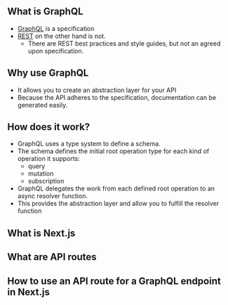 ## What is GraphQL

- [GraphQL](https://graphql.github.io/graphql-spec/June2018/) is a specification
- [REST](https://en.wikipedia.org/wiki/Representational_state_transfer) on the other hand is not.
  - There are REST best practices and style guides, but not an agreed upon specification.


## Why use GraphQL

- It allows you to create an abstraction layer for your API
- Because the API adheres to the specification, documentation can be generated easily. 

## How does it work?

- GraphQL uses a type system to define a schema.
- The schema defines the initial root operation type for each kind of operation it supports: 
  - query
  - mutation
  - subscription
- GraphQL delegates the work from each defined root operation to an async resolver function.
- This provides the abstraction layer and allow you to fulfill the resolver function

## What is Next.js

## What are API routes

## How to use an API route for a GraphQL endpoint in Next.js

